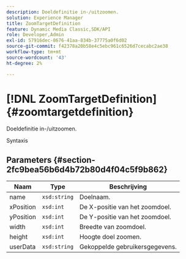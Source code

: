 ```yaml
---
description: Doeldefinitie in-/uitzoomen.
solution: Experience Manager
title: ZoomTargetDefinition
feature: Dynamic Media Classic,SDK/API
role: Developer,Admin
exl-id: 57916dec-8676-41aa-834b-37775a0f6d02
source-git-commit: f42378a20b58e4c5ebc961c6526d7cecabc2ae38
workflow-type: tm+mt
source-wordcount: '43'
ht-degree: 2%

---
```


# [!DNL ZoomTargetDefinition]{#zoomtargetdefinition}

Doeldefinitie in-/uitzoomen.

Syntaxis

## Parameters {#section-2fc9bea56b6d4b72b80d4f04c5f9b862}

| Naam | Type | Beschrijving |
|---|---|---|
| name | `xsd:string` | Doelnaam. |
| xPosition | `xsd:int` | De X-positie van het zoomdoel. |
| yPosition | `xsd:int` | De Y-positie van het zoomdoel. |
| width | `xsd:int` | Breedte van zoomdoel. |
| height | `xsd:int` | Hoogte doel zoomen. |
| userData | `xsd:string` | Gekoppelde gebruikersgegevens. |
